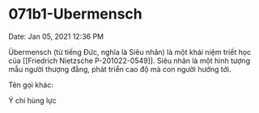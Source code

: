 # 071b1-Ubermensch

Date: Jan 05, 2021 12:36 PM

Übermensch (từ tiếng Đức, nghĩa là Siêu nhân) là một khái niệm triết học của [[Friedrich Nietzsche P-201022-0549]]. Siêu nhân là một hình tượng mẫu người thượng đẳng, phát triển cao độ mà con người hướng tới.

Tên gọi khác: 

Ý chí hùng lực